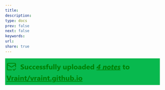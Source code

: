 ```yaml
---
title: 
description: 
type: docs
prev: false
next: false
keywords: 
url: 
share: true
---
```

![_index](./_attachments/_index.png)